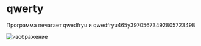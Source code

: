 
# qwerty

Программа печатает qwedfryu и qwedfryu465y39705673492805723498 


![изображение](https://github.com/user-attachments/assets/ee3e7a84-aad9-43b8-9e53-b79bc0821119)

